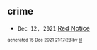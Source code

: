 ## crime


* <code>Dec 12, 2021</code> [Red Notice](2021-12-15T21-11-09-red-notice.md)

<sup><sub>generated 15 Dec 2021 21:17:23 by <a href='https://github.com/senorprogrammer/til'>til</a></sub></sup>
